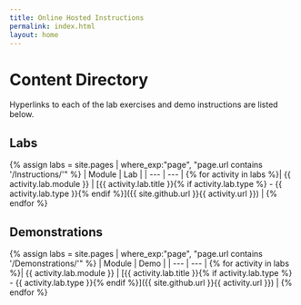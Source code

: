 ```yaml
---
title: Online Hosted Instructions
permalink: index.html
layout: home
---
```


# Content Directory

Hyperlinks to each of the lab exercises and demo instructions are listed below.

## Labs

{% assign labs = site.pages | where_exp:"page", "page.url contains '/Instructions/'" %}
| Module | Lab |
| --- | --- | 
{% for activity in labs  %}| {{ activity.lab.module }} | [{{ activity.lab.title }}{% if activity.lab.type %} - {{ activity.lab.type }}{% endif %}]({{ site.github.url }}{{ activity.url }}) |
{% endfor %}

## Demonstrations

{% assign labs = site.pages | where_exp:"page", "page.url contains '/Demonstrations/'" %}
| Module | Demo |
| --- | --- | 
{% for activity in labs  %}| {{ activity.lab.module }} | [{{ activity.lab.title }}{% if activity.lab.type %} - {{ activity.lab.type }}{% endif %}]({{ site.github.url }}{{ activity.url }}) |
{% endfor %}